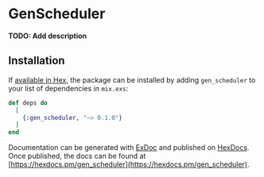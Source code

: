 # GenScheduler

**TODO: Add description**

## Installation

If [available in Hex](https://hex.pm/docs/publish), the package can be installed
by adding `gen_scheduler` to your list of dependencies in `mix.exs`:

```elixir
def deps do
  [
    {:gen_scheduler, "~> 0.1.0"}
  ]
end
```

Documentation can be generated with [ExDoc](https://github.com/elixir-lang/ex_doc)
and published on [HexDocs](https://hexdocs.pm). Once published, the docs can
be found at [https://hexdocs.pm/gen_scheduler](https://hexdocs.pm/gen_scheduler).

